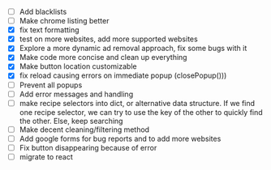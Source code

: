 * [ ] Add blacklists
* [ ] Make chrome listing better
* [X] fix text formatting
* [X] test on more websites, add more supported websites
* [X] Explore a more dynamic ad removal approach, fix some bugs with it
* [X] Make code more concise and clean up everything
* [X] Make button location customizable
* [X] fix reload causing errors on immediate popup (closePopup()))
* [ ] Prevent all popups
* [ ] Add error messages and handling
* [ ] make recipe selectors into dict, or alternative data structure. If we find one recipe selector, we can try to use the key of the other to quickly find the other. Else, keep searching
* [ ] Make decent cleaning/filtering method
* [ ] Add google forms for bug reports and to add more websites
* [ ] Fix button disappearing because of error
* [ ] migrate to react
